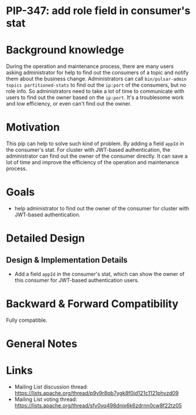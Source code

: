 
# PIP-347: add role field in consumer's stat

# Background knowledge

During the operation and maintenance process, there are many users asking administrator for help to find out the consumers of a topic and notify them about the business change.
Administrators can call `bin/pulsar-admin topics partitioned-stats` to find out the `ip:port` of the consumers, but no role info. So administrators need to take a lot of time to
communicate with users to find out the owner based on the `ip:port`. It's a troublesome work and low efficiency, or even can't find out the owner.

# Motivation

This pip can help to solve such kind of problem. By adding a field `appId` in the consumer's stat.
For cluster with JWT-based authentication, the administrator can find out the owner of the consumer directly. 
It can save a lot of time and improve the efficiency of the operation and maintenance process.

# Goals

- help administrator to find out the owner of the consumer for cluster with JWT-based authentication.

# Detailed Design

## Design & Implementation Details
- Add a field `appId` in the consumer's stat, which can show the owner of this consumer for JWT-based authentication users.

# Backward & Forward Compatibility

Fully compatible.

# General Notes

# Links

<!--
Updated afterwards
-->
* Mailing List discussion thread: https://lists.apache.org/thread/p9y9r8pb7ygk8f0jd121c1121phvzd09
* Mailing List voting thread: https://lists.apache.org/thread/sfv0vq498dnjx6k6zdrnn0cw8f22tz05
